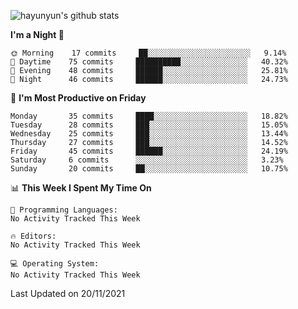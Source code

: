 
![hayunyun's github stats](https://github-readme-stats.vercel.app/api?username=hayunyun&show_icons=true)


<!--START_SECTION:waka-->
**I'm a Night 🦉** 

```text
🌞 Morning    17 commits     ██░░░░░░░░░░░░░░░░░░░░░░░   9.14% 
🌆 Daytime    75 commits     ██████████░░░░░░░░░░░░░░░   40.32% 
🌃 Evening    48 commits     ██████░░░░░░░░░░░░░░░░░░░   25.81% 
🌙 Night      46 commits     ██████░░░░░░░░░░░░░░░░░░░   24.73%

```
📅 **I'm Most Productive on Friday** 

```text
Monday       35 commits     ████░░░░░░░░░░░░░░░░░░░░░   18.82% 
Tuesday      28 commits     ███░░░░░░░░░░░░░░░░░░░░░░   15.05% 
Wednesday    25 commits     ███░░░░░░░░░░░░░░░░░░░░░░   13.44% 
Thursday     27 commits     ███░░░░░░░░░░░░░░░░░░░░░░   14.52% 
Friday       45 commits     ██████░░░░░░░░░░░░░░░░░░░   24.19% 
Saturday     6 commits      ░░░░░░░░░░░░░░░░░░░░░░░░░   3.23% 
Sunday       20 commits     ██░░░░░░░░░░░░░░░░░░░░░░░   10.75%

```


📊 **This Week I Spent My Time On** 

```text
💬 Programming Languages: 
No Activity Tracked This Week

🔥 Editors: 
No Activity Tracked This Week

💻 Operating System: 
No Activity Tracked This Week

```


 Last Updated on 20/11/2021
<!--END_SECTION:waka-->

<!--
**hayunyun/hayunyun** is a ✨ _special_ ✨ repository because its `README.md` (this file) appears on your GitHub profile.

Here are some ideas to get you started:

- 🔭 I’m currently working on ...
- 🌱 I’m currently learning ...
- 👯 I’m looking to collaborate on ...
- 🤔 I’m looking for help with ...
- 💬 Ask me about ...
- 📫 How to reach me: ...
- 😄 Pronouns: ...
- ⚡ Fun fact: ...
-->
